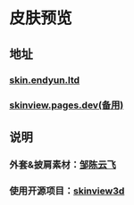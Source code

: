 # 皮肤预览

## 地址

### [skin.endyun.ltd](https://skin.endyun.ltd/)

### [skinview.pages.dev(备用)](https://skinview.pages.dev/)

## 说明

### 外套&披肩素材：[邹陈云飞](https://space.bilibili.com/170651403)

### 使用开源项目：[skinview3d](https://github.com/bs-community/skinview3d)  

